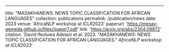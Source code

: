 
---
title: "MASAKHANEWS: NEWS TOPIC CLASSIFICATION FOR AFRICAN LANGUAGES"
collection: publications
permalink: /publication/news
date: 2023
venue: 'AfricaNLP workshop at ICLR2023'
paperurl: 'https://mesay-gemeda.github.io/files//paper7.pdf'
link: 'https://arxiv.org/abs/2304.09972'
citation: 'David Ifeoluwa Adelani et al. 2023. &quot;MASAKHANEWS: NEWS TOPIC CLASSIFICATION FOR AFRICAN LANGUAGES.&quot; <i>AfricaNLP workshop at ICLR2023</i>'
